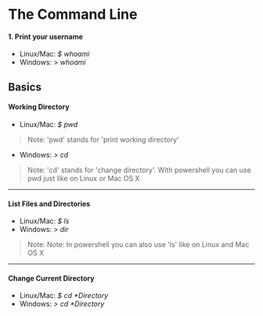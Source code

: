# The Command Line

#### 1. Print your username
- Linux/Mac: _$ whoami_
- Windows: _> whoami_

## Basics
#### Working Directory
- Linux/Mac: _$ pwd_
> Note: 'pwd' stands for 'print working directory'
- Windows: _> cd_
> Note: 'cd' stands for 'change directory'. With powershell you can use pwd just like on Linux or Mac OS X

-----

#### List Files and Directories
- Linux/Mac: _$ ls_
- Windows: _> dir_
> Note: Note: In powershell you can also use 'ls' like on Linux and Mac OS X

-----

#### Change Current Directory
- Linux/Mac: _$ cd *Directory_
- Windows: _> cd *Directory_

